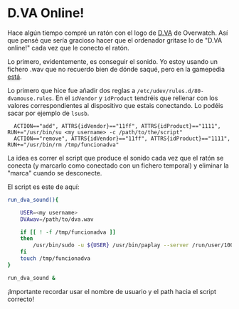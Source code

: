 # D.VA Online!

Hace algún tiempo compré un ratón con el logo de [D.VA](https://overwatch.gamepedia.com/D.Va) de Overwatch.
Así que pensé que sería gracioso hacer que el ordenador gritase lo de "D.VA online!" cada vez que le conecto el ratón.

Lo primero, evidentemente, es conseguir el sonido.
Yo estoy usando un fichero .wav que no recuerdo bien de dónde saqué, pero en la gamepedia [está](https://overwatch.gamepedia.com/File:D.Va_-_D.Va_online.ogg).

Lo primero que hice fue añadir dos reglas a `/etc/udev/rules.d/80-dvamouse.rules`.
En el `idVendor` y `idProduct` tendréis que rellenar con los valores correspondientes al dispositivo que estais conectando.
Lo podéis sacar por ejemplo de `lsusb`.

```
  ACTION=="add", ATTRS{idVendor}=="11ff", ATTRS{idProduct}=="1111", RUN+="/usr/bin/su <my username> -c /path/to/the/script"
  ACTION=="remove", ATTRS{idVendor}=="11ff", ATTRS{idProduct}=="1111", RUN+="/usr/bin/rm /tmp/funcionadva"
```

La idea es correr el script que produce el sonido cada vez que el ratón se conecta (y marcarlo como conectado con un fichero temporal) y eliminar la "marca" cuando se desconecte.

El script es este de aquí:

```bash
run_dva_sound(){ 

    USER=<my username>
    DVAwav=/path/to/dva.wav

    if [[ ! -f /tmp/funcionadva ]]
    then
        /usr/bin/sudo -u ${USER} /usr/bin/paplay --server /run/user/1000/pulse/native ${DVAwav} > /dev/null 2>&1
    fi
    touch /tmp/funcionadva
}

run_dva_sound &
```

¡Importante recordar usar el nombre de usuario y el path hacia el script correcto!
